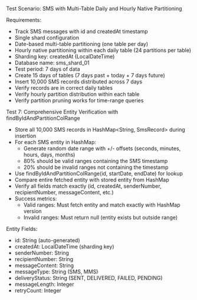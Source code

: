 Test Scenario: SMS with Multi-Table Daily and Hourly Native Partitioning

Requirements:
- Track SMS messages with id and createdAt timestamp
- Single shard configuration
- Date-based multi-table partitioning (one table per day)
- Hourly native partitioning within each daily table (24 partitions per table)
- Sharding key: createdAt (LocalDateTime)
- Database name: sms_shard_01
- Test period: 7 days of data
- Create 15 days of tables (7 days past + today + 7 days future)
- Insert 10,000 SMS records distributed across 7 days
- Verify records are in correct daily tables
- Verify hourly partition distribution within each table
- Verify partition pruning works for time-range queries

Test 7: Comprehensive Entity Verification with findByIdAndPartitionColRange
- Store all 10,000 SMS records in HashMap<String, SmsRecord> during insertion
- For each SMS entity in HashMap:
  - Generate random date range with +/- offsets (seconds, minutes, hours, days, months)
  - 80% should be valid ranges containing the SMS timestamp
  - 20% should be invalid ranges not containing the timestamp
- Use findByIdAndPartitionColRange(id, startDate, endDate) for lookup
- Compare entire fetched entity with stored entity from HashMap
- Verify all fields match exactly (id, createdAt, senderNumber, recipientNumber, messageContent, etc.)
- Success metrics:
  - Valid ranges: Must fetch entity and match exactly with HashMap version
  - Invalid ranges: Must return null (entity exists but outside range)

Entity Fields:
- id: String (auto-generated)
- createdAt: LocalDateTime (sharding key)
- senderNumber: String
- recipientNumber: String
- messageContent: String
- messageType: String (SMS, MMS)
- deliveryStatus: String (SENT, DELIVERED, FAILED, PENDING)
- messageLength: Integer
- retryCount: Integer